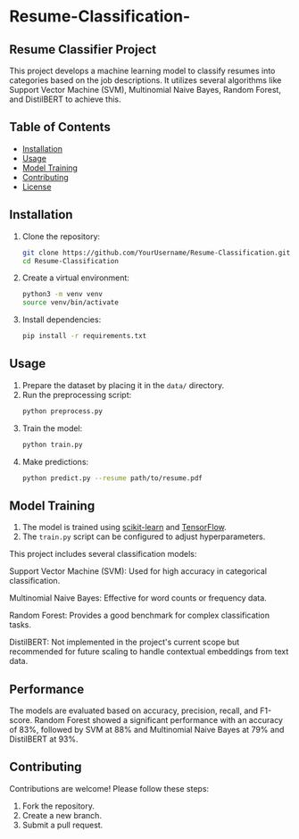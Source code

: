 # Resume-Classification-
## Resume Classifier Project
This project develops a machine learning model to classify resumes into categories based on the job descriptions. It utilizes several algorithms like Support Vector Machine (SVM), Multinomial Naive Bayes, Random Forest, and DistilBERT to achieve this.

## Table of Contents
- [Installation](#installation)
- [Usage](#usage)
- [Model Training](#model-training)
- [Contributing](#contributing)
- [License](#license)

## Installation

1. Clone the repository:
    ```bash
    git clone https://github.com/YourUsername/Resume-Classification.git
    cd Resume-Classification
    ```

2. Create a virtual environment:
    ```bash
    python3 -m venv venv
    source venv/bin/activate
    ```

3. Install dependencies:
    ```bash
    pip install -r requirements.txt
    ```

## Usage

1. Prepare the dataset by placing it in the `data/` directory.
2. Run the preprocessing script:
    ```bash
    python preprocess.py
    ```
3. Train the model:
    ```bash
    python train.py
    ```
4. Make predictions:
    ```bash
    python predict.py --resume path/to/resume.pdf
    ```

## Model Training

1. The model is trained using [scikit-learn](https://scikit-learn.org/) and [TensorFlow](https://www.tensorflow.org/).
2. The `train.py` script can be configured to adjust hyperparameters.

This project includes several classification models:

Support Vector Machine (SVM): Used for high accuracy in categorical classification.

Multinomial Naive Bayes: Effective for word counts or frequency data.

Random Forest: Provides a good benchmark for complex classification tasks.

DistilBERT: Not implemented in the project's current scope but recommended for future scaling to handle contextual embeddings from text data.

## Performance
The models are evaluated based on accuracy, precision, recall, and F1-score. Random Forest showed a significant performance with an accuracy of 83%, followed by SVM at 88% and Multinomial Naive Bayes at 79% and DistilBERT at 93%.
## Contributing

Contributions are welcome! Please follow these steps:
1. Fork the repository.
2. Create a new branch.
3. Submit a pull request.

